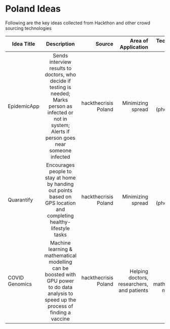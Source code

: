 # Poland Ideas

Following are the key ideas collected from Hackthon and other crowd sourcing technologies

| Idea Title       | Description         | Source |    Area of Application | Technology Used |
| ------------- |:-------------:| -----:|-----:|-----:|
| EpidemicApp | Sends interview results to doctors, who decide if testing is needed; Marks person as infected or not in system; Alerts if person goes near someone infected  | hackthecrisis Poland | Minimizing spread  | Python (phone app) |
| Quarantify | Encourages people to stay at home by handing out points based on GPS location and completing healthy-lifestyle tasks | hackthecrisis Poland | Minimizing spread | Python (phone app) |
| COVID Genomics | Machine learning & mathematical modelling can be boosted with GPU power to do data analysis to speed up the process of finding a vaccine | hackthecrisis Poland | Helping doctors, researchers, and patients | Machine learning, mathematical modelling |
